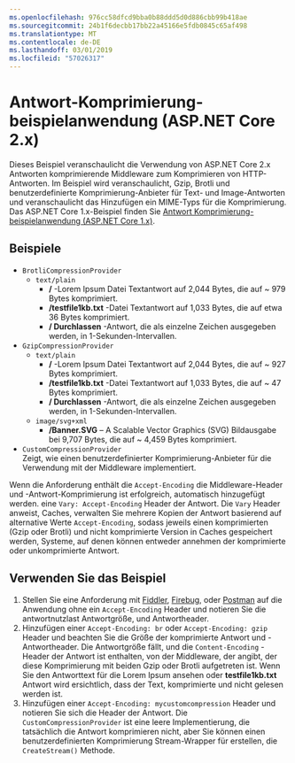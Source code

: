 ```yaml
---
ms.openlocfilehash: 976cc58dfcd9bba0b88ddd5d0d886cbb99b418ae
ms.sourcegitcommit: 24b1f6decbb17bb22a45166e5fdb0845c65af498
ms.translationtype: MT
ms.contentlocale: de-DE
ms.lasthandoff: 03/01/2019
ms.locfileid: "57026317"
---
```

# <a name="response-compression-sample-application-aspnet-core-2x"></a>Antwort-Komprimierung-beispielanwendung (ASP.NET Core 2.x)

Dieses Beispiel veranschaulicht die Verwendung von ASP.NET Core 2.x Antworten komprimierende Middleware zum Komprimieren von HTTP-Antworten. Im Beispiel wird veranschaulicht, Gzip, Brotli und benutzerdefinierte Komprimierung-Anbieter für Text- und Image-Antworten und veranschaulicht das Hinzufügen ein MIME-Typs für die Komprimierung. Das ASP.NET Core 1.x-Beispiel finden Sie [Antwort Komprimierung-beispielanwendung (ASP.NET Core 1.x)](https://github.com/aspnet/Docs/tree/master/aspnetcore/performance/response-compression/samples/1.x).

## <a name="examples-in-this-sample"></a>Beispiele

* `BrotliCompressionProvider`
  * `text/plain`
    * **/** -Lorem Ipsum Datei Textantwort auf 2,044 Bytes, die auf ~ 979 Bytes komprimiert.
    * **/testfile1kb.txt** -Datei Textantwort auf 1,033 Bytes, die auf etwa 36 Bytes komprimiert.
    * **/ Durchlassen** -Antwort, die als einzelne Zeichen ausgegeben werden, in 1-Sekunden-Intervallen.
* `GzipCompressionProvider`
  * `text/plain`
    * **/** -Lorem Ipsum Datei Textantwort auf 2,044 Bytes, die auf ~ 927 Bytes komprimiert.
    * **/testfile1kb.txt** -Datei Textantwort auf 1,033 Bytes, die auf ~ 47 Bytes komprimiert.
    * **/ Durchlassen** -Antwort, die als einzelne Zeichen ausgegeben werden, in 1-Sekunden-Intervallen.
  * `image/svg+xml`
    * **/Banner.SVG** – A Scalable Vector Graphics (SVG) Bildausgabe bei 9,707 Bytes, die auf ~ 4,459 Bytes komprimiert.
* `CustomCompressionProvider`<br>Zeigt, wie einen benutzerdefinierter Komprimierung-Anbieter für die Verwendung mit der Middleware implementiert.

Wenn die Anforderung enthält die `Accept-Encoding` die Middleware-Header und -Antwort-Komprimierung ist erfolgreich, automatisch hinzugefügt werden. eine `Vary: Accept-Encoding` Header der Antwort. Die `Vary` Header anweist, Caches, verwalten Sie mehrere Kopien der Antwort basierend auf alternative Werte `Accept-Encoding`, sodass jeweils einen komprimierten (Gzip oder Brotli) und nicht komprimierte Version in Caches gespeichert werden, Systeme, auf denen können entweder annehmen der komprimierte oder unkomprimierte Antwort.

## <a name="use-the-sample"></a>Verwenden Sie das Beispiel

1. Stellen Sie eine Anforderung mit [Fiddler](http://www.telerik.com/fiddler), [Firebug](http://getfirebug.com/), oder [Postman](https://www.getpostman.com/) auf die Anwendung ohne ein `Accept-Encoding` Header und notieren Sie die antwortnutzlast Antwortgröße, und Antwortheader.
1. Hinzufügen einer `Accept-Encoding: br` oder `Accept-Encoding: gzip` Header und beachten Sie die Größe der komprimierte Antwort und -Antwortheader. Die Antwortgröße fällt, und die `Content-Encoding` -Header der Antwort ist enthalten, von der Middleware, der angibt, der diese Komprimierung mit beiden Gzip oder Brotli aufgetreten ist. Wenn Sie den Antworttext für die Lorem Ipsum ansehen oder **testfile1kb.txt** Antwort wird ersichtlich, dass der Text, komprimierte und nicht gelesen werden ist.
1. Hinzufügen einer `Accept-Encoding: mycustomcompression` Header und notieren Sie sich die Header der Antwort. Die `CustomCompressionProvider` ist eine leere Implementierung, die tatsächlich die Antwort komprimieren nicht, aber Sie können einen benutzerdefinierten Komprimierung Stream-Wrapper für erstellen, die `CreateStream()` Methode.

